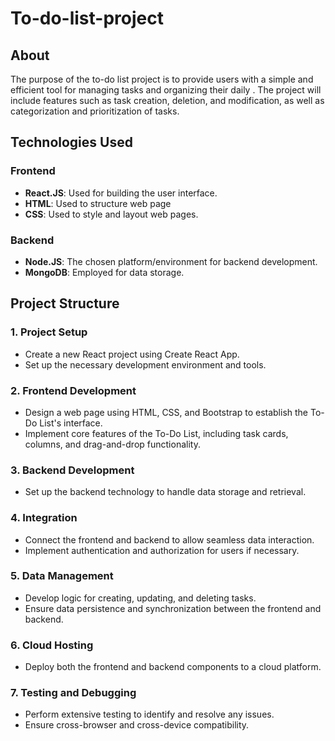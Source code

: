 # To-do-list-project

## About
The purpose of the to-do list project is to provide users with a simple and efficient tool for managing tasks and organizing their daily .
The project will include features such as task creation, deletion, and modification, as well as categorization and prioritization of tasks.

## Technologies Used

### Frontend

- **React.JS**: Used for building the user interface.
- **HTML**: Used to structure web page
- **CSS**: Used to style and layout web pages.

### Backend

- **Node.JS**: The chosen platform/environment for backend development.
- **MongoDB**: Employed for data storage.

## Project Structure

### 1. Project Setup

- Create a new React project using Create React App.
- Set up the necessary development environment and tools.

### 2. Frontend Development

- Design a web page using HTML, CSS, and Bootstrap to establish the To-Do List's interface.
- Implement core features of the To-Do List, including task cards, columns, and drag-and-drop functionality.

### 3. Backend Development

- Set up the backend technology to handle data storage and retrieval.

### 4. Integration

- Connect the frontend and backend to allow seamless data interaction.
- Implement authentication and authorization for users if necessary.

### 5. Data Management

- Develop logic for creating, updating, and deleting tasks.
- Ensure data persistence and synchronization between the frontend and backend.

### 6. Cloud Hosting

- Deploy both the frontend and backend components to a cloud platform.

### 7. Testing and Debugging

- Perform extensive testing to identify and resolve any issues.
- Ensure cross-browser and cross-device compatibility.
